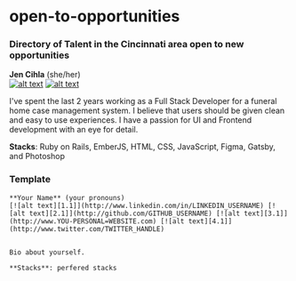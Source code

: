 # open-to-opportunities

### Directory of Talent in the Cincinnati area open to new opportunities 

[1.1]: https://i.imgur.com/kMlMcZg.jpg (linkedin icon with padding)
[2.1]: https://i.imgur.com/cspCR1E.jpg (github icon with padding)
[3.1]: https://i.imgur.com/JZHRGN2.jpg (website icon with padding)
[4.1]: https://i.imgur.com/WOgHkHJ.jpg (twitter icon with padding)

**Jen Cihla** (she/her)  
[![alt text][1.1]](www.linkedin.com/in/jennifercihla) [![alt text][2.1]](https://github.com/ZealandMist)


I've spent the last 2 years working as a Full Stack Developer for a funeral home case management system. I believe that users should be given clean and easy to use experiences. I have a passion for UI and Frontend development with an eye for detail.  

**Stacks**: Ruby on Rails, EmberJS, HTML, CSS, JavaScript, Figma, Gatsby, and Photoshop






### Template 
```
**Your Name** (your pronouns)
[![alt text][1.1]](http://www.linkedin.com/in/LINKEDIN_USERNAME) [![alt text][2.1]](http://github.com/GITHUB_USERNAME) [![alt text][3.1]](http://www.YOU-PERSONAL=WEBSITE.com) [![alt text][4.1]](http://www.twitter.com/TWITTER_HANDLE)


Bio about yourself. 

**Stacks**: perfered stacks
```
